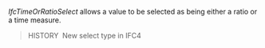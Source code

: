 _IfcTimeOrRatioSelect_ allows a value to be selected as being either a ratio or a time measure.

> HISTORY&nbsp; New select type in IFC4